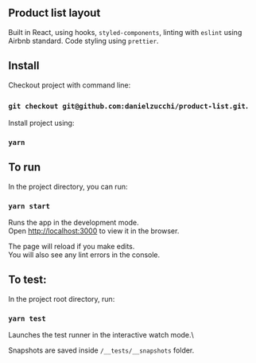 ## Product list layout

Built in React, using hooks, `styled-components`, linting with `eslint` using Airbnb standard. Code styling using `prettier`.

## Install

Checkout project with command line:

### `git checkout git@github.com:danielzucchi/product-list.git`.

Install project using:

### `yarn`

## To run

In the project directory, you can run:

### `yarn start`

Runs the app in the development mode.\
Open [http://localhost:3000](http://localhost:3000) to view it in the browser.

The page will reload if you make edits.\
You will also see any lint errors in the console.

## To test:

In the project root directory, run:

### `yarn test`

Launches the test runner in the interactive watch mode.\

Snapshots are saved inside `/__tests/__snapshots` folder.

